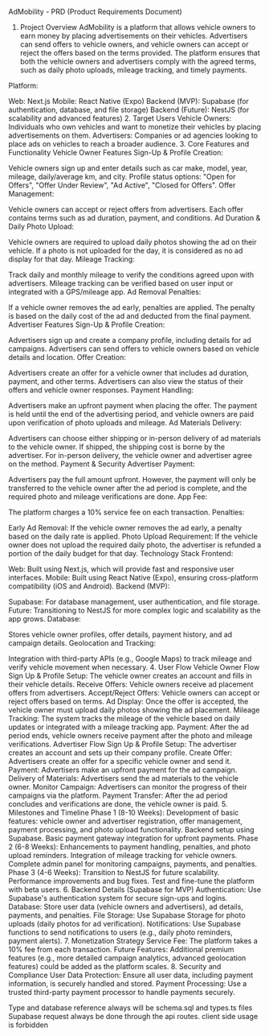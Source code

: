 AdMobility - PRD (Product Requirements Document)

1. Project Overview
   AdMobility is a platform that allows vehicle owners to earn money by placing advertisements on their vehicles. Advertisers can send offers to vehicle owners, and vehicle owners can accept or reject the offers based on the terms provided. The platform ensures that both the vehicle owners and advertisers comply with the agreed terms, such as daily photo uploads, mileage tracking, and timely payments.

Platform:

Web: Next.js
Mobile: React Native (Expo)
Backend (MVP): Supabase (for authentication, database, and file storage)
Backend (Future): NestJS (for scalability and advanced features) 2. Target Users
Vehicle Owners: Individuals who own vehicles and want to monetize their vehicles by placing advertisements on them.
Advertisers: Companies or ad agencies looking to place ads on vehicles to reach a broader audience. 3. Core Features and Functionality
Vehicle Owner Features
Sign-Up & Profile Creation:

Vehicle owners sign up and enter details such as car make, model, year, mileage, daily/average km, and city.
Profile status options: "Open for Offers", "Offer Under Review", "Ad Active", "Closed for Offers".
Offer Management:

Vehicle owners can accept or reject offers from advertisers.
Each offer contains terms such as ad duration, payment, and conditions.
Ad Duration & Daily Photo Upload:

Vehicle owners are required to upload daily photos showing the ad on their vehicle.
If a photo is not uploaded for the day, it is considered as no ad display for that day.
Mileage Tracking:

Track daily and monthly mileage to verify the conditions agreed upon with advertisers.
Mileage tracking can be verified based on user input or integrated with a GPS/mileage app.
Ad Removal Penalties:

If a vehicle owner removes the ad early, penalties are applied.
The penalty is based on the daily cost of the ad and deducted from the final payment.
Advertiser Features
Sign-Up & Profile Creation:

Advertisers sign up and create a company profile, including details for ad campaigns.
Advertisers can send offers to vehicle owners based on vehicle details and location.
Offer Creation:

Advertisers create an offer for a vehicle owner that includes ad duration, payment, and other terms.
Advertisers can also view the status of their offers and vehicle owner responses.
Payment Handling:

Advertisers make an upfront payment when placing the offer.
The payment is held until the end of the advertising period, and vehicle owners are paid upon verification of photo uploads and mileage.
Ad Materials Delivery:

Advertisers can choose either shipping or in-person delivery of ad materials to the vehicle owner.
If shipped, the shipping cost is borne by the advertiser. For in-person delivery, the vehicle owner and advertiser agree on the method.
Payment & Security
Advertiser Payment:

Advertisers pay the full amount upfront. However, the payment will only be transferred to the vehicle owner after the ad period is complete, and the required photo and mileage verifications are done.
App Fee:

The platform charges a 10% service fee on each transaction.
Penalties:

Early Ad Removal: If the vehicle owner removes the ad early, a penalty based on the daily rate is applied.
Photo Upload Requirement: If the vehicle owner does not upload the required daily photo, the advertiser is refunded a portion of the daily budget for that day.
Technology Stack
Frontend:

Web: Built using Next.js, which will provide fast and responsive user interfaces.
Mobile: Built using React Native (Expo), ensuring cross-platform compatibility (iOS and Android).
Backend (MVP):

Supabase: For database management, user authentication, and file storage.
Future: Transitioning to NestJS for more complex logic and scalability as the app grows.
Database:

Stores vehicle owner profiles, offer details, payment history, and ad campaign details.
Geolocation and Tracking:

Integration with third-party APIs (e.g., Google Maps) to track mileage and verify vehicle movement when necessary. 4. User Flow
Vehicle Owner Flow
Sign Up & Profile Setup: The vehicle owner creates an account and fills in their vehicle details.
Receive Offers: Vehicle owners receive ad placement offers from advertisers.
Accept/Reject Offers: Vehicle owners can accept or reject offers based on terms.
Ad Display: Once the offer is accepted, the vehicle owner must upload daily photos showing the ad placement.
Mileage Tracking: The system tracks the mileage of the vehicle based on daily updates or integrated with a mileage tracking app.
Payment: After the ad period ends, vehicle owners receive payment after the photo and mileage verifications.
Advertiser Flow
Sign Up & Profile Setup: The advertiser creates an account and sets up their company profile.
Create Offer: Advertisers create an offer for a specific vehicle owner and send it.
Payment: Advertisers make an upfront payment for the ad campaign.
Delivery of Materials: Advertisers send the ad materials to the vehicle owner.
Monitor Campaign: Advertisers can monitor the progress of their campaigns via the platform.
Payment Transfer: After the ad period concludes and verifications are done, the vehicle owner is paid. 5. Milestones and Timeline
Phase 1 (8-10 Weeks):
Development of basic features: vehicle owner and advertiser registration, offer management, payment processing, and photo upload functionality.
Backend setup using Supabase.
Basic payment gateway integration for upfront payments.
Phase 2 (6-8 Weeks):
Enhancements to payment handling, penalties, and photo upload reminders.
Integration of mileage tracking for vehicle owners.
Complete admin panel for monitoring campaigns, payments, and penalties.
Phase 3 (4-6 Weeks):
Transition to NestJS for future scalability.
Performance improvements and bug fixes.
Test and fine-tune the platform with beta users. 6. Backend Details (Supabase for MVP)
Authentication: Use Supabase's authentication system for secure sign-ups and logins.
Database: Store user data (vehicle owners and advertisers), ad details, payments, and penalties.
File Storage: Use Supabase Storage for photo uploads (daily photos for ad verification).
Notifications: Use Supabase functions to send notifications to users (e.g., daily photo reminders, payment alerts). 7. Monetization Strategy
Service Fee: The platform takes a 10% fee from each transaction.
Future Features: Additional premium features (e.g., more detailed campaign analytics, advanced geolocation features) could be added as the platform scales. 8. Security and Compliance
User Data Protection: Ensure all user data, including payment information, is securely handled and stored.
Payment Processing: Use a trusted third-party payment processor to handle payments securely.

Type and database reference always will be schema.sql and types.ts files
Supabase request always be done through the api routes. client side usage is forbidden
